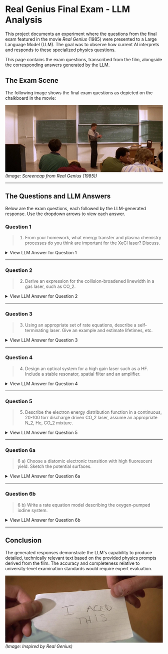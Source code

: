 # Real Genius Final Exam - LLM Analysis

This project documents an experiment where the questions from the final exam featured in the movie *Real Genius* (1985) were presented to a Large Language Model (LLM). The goal was to observe how current AI interprets and responds to these specialized physics questions.

This page contains the exam questions, transcribed from the film, alongside the corresponding answers generated by the LLM.

## The Exam Scene

The following image shows the final exam questions as depicted on the chalkboard in the movie:

![Real Genius Final Exam Chalkboard](images/RG_FinalExam.jpg)
*(Image: Screencap from Real Genius (1985))*

---

## The Questions and LLM Answers

Below are the exam questions, each followed by the LLM-generated response. Use the dropdown arrows to view each answer.

### Question 1

> 1) From your homework, what energy transfer and plasma chemistry processes do you think are important for the XeCl laser? Discuss.

<details>
<summary>View LLM Answer for Question 1</summary>

***

**LLM Generated Answer:**

In a XeCl excimer laser, energy transfer and plasma chemistry processes are critical for generating the excited dimer (XeCl*) that produces ultraviolet (UV) laser emission. Below are the key processes:

---

### **1. Energy Transfer Processes**
#### **a. Electron Impact Excitation and Ionization**
- **Electron impact ionization**: High-energy electrons in the plasma ionize xenon (Xe) atoms:

$$
e^- + \text{Xe} \rightarrow \text{Xe}^+ + 2e^-
$$

- **Cl₂ dissociation**: Electrons dissociate chlorine molecules (Cl₂) into Cl atoms:

$$
e^- + \text{Cl}_2 \rightarrow 2\text{Cl} + e^-
$$

- **Electron attachment to Cl**: Free electrons attach to chlorine atoms, forming negative ions:

$$
e^- + \text{Cl} \rightarrow \text{Cl}^-
$$

#### **b. Ion Recombination and Excimer Formation**
- **Ion-ion recombination**: Positive xenon ions ($\text{Xe}^+$) recombine with chloride ions ($\text{Cl}^-$) in the presence of a **buffer gas (e.g., Ne or He)** to form the excited XeCl* excimer:

$$
\text{Xe}^+ + \text{Cl}^- + \text{Ne} \rightarrow \text{XeCl}^* + \text{Ne}
$$

  The buffer gas stabilizes the reaction by carrying away excess energy (three-body collision).
#### **c. Radiative Decay**
- **Lasing transition**: XeCl* emits UV photons (~308 nm) when decaying to a weakly bound or repulsive ground state:

$$
\text{XeCl}^* \rightarrow \text{Xe} + \text{Cl} + h\nu \, (\text{308 nm})
$$

- **Dissociation of ground state**: The ground-state XeCl molecule rapidly dissociates, ensuring population inversion.
---

### **2. Plasma Chemistry Processes**
#### **a. Plasma Formation**
- A high-voltage discharge ionizes the gas mixture (Xe, Cl₂, buffer gas), creating a plasma of electrons, ions, and radicals.
- **Electron thermalization**: Electrons are heated by the electric field, driving ionization and dissociation.

#### **b. Competing Reactions**
- **Xenon dimer formation**: Undesired reactions like $\text{Xe}^+ + \text{Xe} + \text{Ne} \rightarrow \text{Xe}_2^+ + \text{Ne}$ can reduce laser efficiency.
- **Cl⁻ loss**: Chloride ions may recombine with other ions (e.g., $\text{Cl}^- + \text{Xe}_2^+ \rightarrow \text{Xe} + \text{XeCl}$).

#### **c. Buffer Gas Role**
- **Thermalization**: The buffer gas (e.g., Ne) moderates electron energy and facilitates three-body collisions.
- **Quenching**: Prevents energy loss by quenching metastable states or impurities.

---

### **3. Key Factors Affecting Laser Performance**
1.  **Gas mixture ratios**: Optimal Xe:Cl₂:buffer gas ratios maximize XeCl* formation.
2.  **Pressure and temperature**: Higher pressure enhances three-body collisions but increases collisional quenching.
3.  **Electric field parameters**: Pulse duration and voltage affect electron energy distribution and plasma density.
4.  **Impurities**: Trace gases (e.g., O₂, H₂O) can quench XeCl* or form competing species.
---

### **Summary**
The XeCl laser relies on:
- **Electron-driven ionization and dissociation** to create $\text{Xe}^+$ and $\text{Cl}^-$.
- **Three-body recombination** to form XeCl* with buffer gas assistance.
- **Efficient radiative decay** of XeCl* to maintain population inversion.
- **Suppression of competing reactions** (e.g., dimer formation) via gas mixture and discharge optimization.
These processes enable the XeCl laser to achieve high-power UV output, widely used in industrial and medical applications.

***

</details>

---

### Question 2

> 2) Derive an expression for the collision-broadened linewidth in a gas laser, such as CO_2.

<details>
<summary>View LLM Answer for Question 2</summary>

***

**LLM Generated Answer:**

To derive the collision-broadened linewidth in a gas laser, such as a CO2 laser, we consider the following steps:

1. **Collision Frequency**: The collision frequency $ \gamma $ (number of collisions per second per molecule) is given by:

$$
\gamma = n \sigma v_{\text{rel}}
$$

   where $ n $ is the number density, $ \sigma $ is the collision cross-section, and $ v_{\text{rel}} $ is the average relative velocity between molecules.

2. **Relative Velocity**: The average relative velocity $ v_{\text{rel}} $ for molecules with reduced mass $ \mu $ is:

$$
v_{\text{rel}} = \sqrt{\frac{8 k_B T}{\pi \mu}}
$$

   where $ k_B $ is Boltzmann's constant, $ T $ is the temperature, and $ \mu $ is the reduced mass of the colliding particles.

3. **Number Density**: Using the ideal gas law $ P = n k_B T $, the number density $ n $ can be expressed as:

$$
n = \frac{P}{k_B T}
$$

  

4. **Collision Frequency Expression**: Substituting $ n $ and $ v_{\text{rel}} $ into the collision frequency formula:

$$
\gamma = \frac{P}{k_B T} \sigma \sqrt{\frac{8 k_B T}{\pi \mu}}
$$

  

5. **Simplifying Collision Frequency**: Simplifying the expression for $ \gamma $:

$$
\gamma = \frac{P \sigma}{\sqrt{\pi \mu k_B T}} \sqrt{\frac{8}{\pi}}
$$

  

6. **Linewidth Calculation**: The collision-broadened linewidth $ \Delta \nu_c $ is related to the collision frequency by a factor of $ \frac{1}{\pi} $:

$$
\Delta \nu_c = \frac{\gamma}{\pi}
$$

  

7. **Final Expression**: Substituting the simplified collision frequency into the linewidth formula:

$$
\Delta \nu_c = \frac{2 \sqrt{2} \sigma P}{\pi^{3/2} \sqrt{\mu k_B T}}
$$

  

Thus, the collision-broadened linewidth in a gas laser is given by:

$$
\boxed{\Delta \nu = \frac{2\sqrt{2} \sigma P}{\pi^{3/2} \sqrt{\mu k_B T}}}
$$

  

***

</details>

---

### Question 3

> 3) Using an appropriate set of rate equations, describe a self-terminating laser. Give an example and estimate lifetimes, etc.

<details>
<summary>View LLM Answer for Question 3</summary>

***

**LLM Generated Answer:**

To describe a **self-terminating laser** (e.g., a copper vapor laser), we use rate equations that account for population dynamics between energy levels and photon density. These lasers rely on a transient population inversion where the upper laser level ($N_1$) has a **shorter lifetime** ($\tau_1$) than the lower level ($N_2$, $\tau_2$), causing lasing to "self-terminate" once $N_1$ depletes. Below is the framework:

---

### **Rate Equations for a Self-Terminating Laser**
1. **Population Dynamics**:

$$
\frac{dN_1}{dt} = W_p N_0 - \frac{N_1}{\tau_1} - B \phi (N_1 - N_2)
$$

$$
\frac{dN_2}{dt} = B \phi (N_1 - N_2) - \frac{N_2}{\tau_2}
$$

$$
\frac{d\phi}{dt} = B \phi (N_1 - N_2) - \frac{\phi}{\tau_c} + \beta \frac{N_1}{\tau_1}
$$

   - $N_0, N_1, N_2$: Populations of ground, upper, and lower states.
   - $W_p$: Pumping rate (e.g., electron collisions in a discharge).
   - $B$: Stimulated emission coefficient.
   - $\phi$: Photon density.
   - $\tau_c$: Cavity photon lifetime ($1/\tau_c = \text{losses}$).
   - $\beta$: Fraction of spontaneous emission into the lasing mode.

2. **Key Conditions**:
   - $\tau_1 \ll \tau_2$: Upper state decays faster than the lower state.
   - Population inversion ($N_1 > N_2$) occurs transiently during pumping.
---

### **Example: Copper Vapor Laser (CVL)**
- **Laser Transition**: $ \lambda = 510.6 \, \text{nm} $ (green) and $578.2 \, \text{nm}$ (yellow).
- **Lifetimes**:
  - Upper state ($N_1$): $\tau_1 \approx 10 \, \text{ns} - 50 \, \text{ns}$.
  - Lower state ($N_2$): $\tau_2 \approx 1 \, \mu\text{s} - 10 \, \mu\text{s}$.
- **Mechanism**:
  1. **Pumping**: High-voltage discharge excites Cu atoms to $N_1$.
  2. **Lasing**: Stimulated emission depletes $N_1$, but $N_2$ persists.
  3. **Self-Termination**: $N_2 > N_1$ after $N_1$ decays, halting lasing until $N_2$ empties.
---

### **Pulse Characteristics**
- **Pulse Duration**: Governed by $\tau_1$. For $\tau_1 \approx 20 \, \text{ns}$, pulses last $10-50 \, \text{ns}$.
- **Repetition Rate**: Limited by $\tau_2$. For $\tau_2 \approx 5 \, \mu\text{s}$, rates reach $1-10 \, \text{kHz}$.
- **Efficiency**: Enhanced by fast pumping ($W_p$) and low collisional quenching of $N_2$.
---

### **Other Examples**
1. **Gold Vapor Laser**: $ \lambda = 627.8 \, \text{nm} $, similar dynamics.
2. **Helium-Cadmium Laser**: Partially self-terminating in some transitions.

---

### **Key Implications**
- **Pulsed Operation**: Inherent due to transient inversion.
- **High Peak Power**: Short pulses enable intense bursts.
- **Gas Mixture Optimization**: Buffer gases (e.g., Ne) reduce $\tau_2$ via collisions, enabling higher repetition rates.
---

This framework explains why self-terminating lasers are pulsed and require precise timing between excitation and relaxation processes. The copper vapor laser exemplifies these principles with its characteristic short, high-power green/yellow pulses.

***

</details>

---

### Question 4

> 4) Design an optical system for a high gain laser such as a HF. Include a stable resonator, spatial filter and an amplifier.

<details>
<summary>View LLM Answer for Question 4</summary>

***

**LLM Generated Answer:**

**Optical System Design for a High-Gain HF Laser**

**1. Stable Resonator Configuration:**
   - **Mirrors:** - **High Reflector (HR):** Concave mirror with radius $ R_1 = 2L $ (confocal design), optimized for 2.7–3.0 µm IR wavelengths. Coated with protected gold for high reflectivity ($>99.9\%$).
     - **Output Coupler (OC):** Concave mirror with $ R_2 = 2L $, reflectivity ~50% to balance feedback and output extraction.
   - **Cavity Length ($ L $):** Chosen to satisfy the stability condition $ 0 \leq (1 - L/R_1)(1 - L/R_2) \leq 1 $. For a confocal design, $ L = R/2 $, ensuring stability and Gaussian mode confinement.
   - **Gain Medium:** HF gas (H₂ + F₂ mixture), transversely pumped by electric discharge for population inversion.

**2. Spatial Filter Assembly:**
   - **Lens Pair:** Placed after the OC. Use plano-convex ZnSe lenses (anti-reflective coated for 3 µm) with focal length $ f $.
   - **Pinhole:** Diamond-coated tungsten pinhole at the focal point. Diameter $ d = \frac{2.44 \lambda f}{D} $, where $ D $ is the input beam diameter. For $ \lambda = 3 \, \mu\text{m} $, $ f = 500 \, \text{mm} $, and $ D = 10 \, \text{mm} $, $ d \approx 37 \, \mu\text{m} $.
   - **Function:** Filters out higher-order modes (e.g., TEM₀₁, TEM₁₀) to preserve beam quality ($ M^2 < 1.1 $).

**3. Amplifier Stage (MOPA Configuration):**
   - **Gain Module:** Double-pass amplifier with flowing HF gas (pressure ~50 Torr) to sustain population inversion. Mirrors at both ends (HR at rear, dichroic OC at front) for beam recirculation.
   - **Beam Expansion:** Telescope before the amplifier to match the beam to the amplifier aperture (e.g., 20 mm diameter), reducing peak intensity to <1 GW/cm² to avoid optical damage.
   - **Spatial Filter Between Passes:** Secondary pinhole to suppress amplified spontaneous emission (ASE) and maintain beam quality.

**4. Beam Transport and Isolation:**
   - **Steering Mirrors:** Gold-coated molybdenum substrates, water-cooled, with kinematic mounts for alignment stability.
   - **Faraday Isolators:** Positioned between the oscillator and amplifier to prevent back-reflections. Use terbium gallium garnet (TGG) crystals with anti-reflective coatings.
   - **Diagnostics:** Pyroelectric cameras for beam profiling, thermopile power meters, and spectrometers for wavelength monitoring.

**5. Thermal and Mechanical Design:**
   - **Cooling System:** Active water cooling for mirrors and amplifier electrodes. Gas flow rate optimized to remove heat while minimizing turbulence ($ \Delta T < 1^\circ \text{C} $).
   - **Vibration Isolation:** Optical tables with pneumatic isolators to reduce mechanical noise (sub-µm stability).
   - **Gas Handling:** Recirculating gas system with scrubbers to remove reaction byproducts (e.g., HF → H₂ + F₂ regeneration).

**Example Parameters for a 100 W HF Laser:**
- **Oscillator Output:** 10 W, TEM₀₀ mode, 3 µm wavelength.
- **Amplifier Gain:** 10 dB (10× amplification), achieving 100 W output.
- **Pulse Characteristics:** Repetition rate 1 kHz, pulse width 10 ns (peak power ~10 MW).
- **Lifetimes:**
  - **Upper Laser Level ($ \tau_{\text{upper}} $):** ~1 µs (dictates pumping cycle).
  - **Lower Laser Level ($ \tau_{\text{lower}} $):** ~10 ns (ensures self-terminating behavior).

**Challenges and Mitigations:**
- **Parasitic Oscillations:** Use absorbing coatings on amplifier walls and inter-stage spatial filters.
- **Thermal Lens Effects:** Active cooling and gas flow uniformity to minimize refractive index gradients.
- **Beam Misalignment:** Automated alignment systems with piezoelectric actuators for real-time correction.

**Summary Diagram:**

    [Stable Resonator] → [Spatial Filter] → [Faraday Isolator] → [Amplifier] → [Output Beam]
          (HF Gas)           (ZnSe Lenses)      (TGG Crystal)     (Double-Pass)

This design balances high gain with beam quality, enabling scalable power output for applications like material processing or directed energy systems.

***

</details>

---

### Question 5

> 5) Describe the electron energy distribution function in a continuous, 20-100 torr discharge driven CO_2 laser, assume an appropriate N_2, He, CO_2 mixture.

<details>
<summary>View LLM Answer for Question 5</summary>

***

**LLM Generated Answer:**

In a continuous-wave CO₂ laser operating at 20–100 Torr with a gas mixture of N₂, He, and CO₂, the **electron energy distribution function (EEDF)** is shaped by the interplay of the electric field, gas composition, and collisional processes. Below is a structured description:

---

### **Key Characteristics of the EEDF**
1. **Non-Maxwellian Distribution**:
   - The EEDF deviates from a Maxwellian distribution due to inelastic collisions (vibrational/rotational excitation, ionization) and the presence of a direct-current (DC) or radio-frequency (RF) electric field.
   - **High-energy tail**: Sustained by the electric field, enabling electrons to reach energies sufficient for vibrational excitation of N₂ (~2–3 eV) and CO₂ (~0.1–1 eV for bending/stretching modes).

2. **Two-Term Approximation**:
   - At moderate pressures (20–100 Torr), the EEDF can often be described by the **two-term Boltzmann equation**, where the distribution is split into an isotropic term and a small anisotropic correction.
   - The EEDF depends on the reduced electric field ($E/N$, where $E$ is the electric field and $N$ is the gas number density).

3. **Impact of Gas Mixture**:
   - **Helium (He)**: Dominates elastic collisions due to its low mass, cooling electrons and reducing the average electron energy. This broadens the low-energy peak of the EEDF.
   - **Nitrogen (N₂)**: High inelastic collision cross-sections for vibrational excitation (~2–3 eV) create "dips" in the EEDF at these energies as electrons lose energy to N₂.
   - **CO₂**: Contributes to inelastic losses at lower energies (0.1–1 eV) via asymmetric stretching/bending mode excitation.
---

### **EEDF Structure in CO₂ Laser Discharges**
1. **Low-Energy Peak**:
   - Electrons with energies <1 eV dominate due to frequent elastic collisions with He.
   - Governed by **elastic energy losses**: Electron energy loss per collision with He is small ($ \Delta \epsilon \sim 2m_e/M_{\text{He}} \cdot \epsilon $), preserving the high-energy tail.

2. **Mid-Energy Range (1–3 eV)**:
   - Depletion due to vibrational excitation of CO₂ and N₂.
   - **CO₂ vibrational modes**: Asymmetric stretching (0.29 eV), symmetric stretching (0.17 eV), and bending (0.08 eV) absorb electron energy.
   - **N₂ vibrational excitation**: Requires ~2–3 eV, creating a noticeable drop in the EEDF.

3. **High-Energy Tail (>3 eV)**:
   - Sustained by the electric field, enabling ionization ($ \sim 15 \, \text{eV} $ for CO₂) and electronic excitation of N₂/CO₂.
   - Critical for maintaining plasma density and pumping N₂ vibrational states (energy transfer to CO₂).
---

### **Pressure Dependence (20–100 Torr)**
- **At 20 Torr**:
  - Longer electron mean free path → higher electron temperatures ($T_e \sim 1–2 \, \text{eV}$).
  - Sharper high-energy tail due to fewer collisions.
- **At 100 Torr**:
  - Shorter mean free path → lower $T_e \sim 0.5–1 \, \text{eV}$.
  - Broader low-energy peak and reduced high-energy tail due to frequent collisions.
---

### **Rate Coefficients and Critical Energies**
- **Vibrational excitation rate (N₂)**: Peaks at ~2–3 eV.
- **Ionization rate (CO₂)**: Threshold ~15 eV, but effective ionization occurs at lower energies due to stepwise processes.
- **Electron-impact dissociation**: CO₂ → CO + O occurs at >7 eV, influencing gas chemistry and EEDF.
---

### **Numerical Example**
For a typical CO₂ laser mixture (10% CO₂, 10% N₂, 80% He) at 50 Torr:
- **Average electron energy**: ~1–1.5 eV.
- **Electron density ($n_e$)**: $10^{10}–10^{11} \, \text{cm}^{-3}$.
- **Dominant energy loss channels**:
  - 60% elastic collisions (He),
  - 30% vibrational excitation (N₂/CO₂),
  - 10% ionization/electronic excitation.
---

### **Implications for Laser Performance**
- **Population inversion**: Relies on selective pumping of N₂ vibrational states by electrons in the 2–3 eV range.
- **Discharge stability**: High He content stabilizes the EEDF by cooling electrons, preventing arcing.
- **Gas heating**: Electron energy transfer to translational modes (via CO₂/He) raises gas temperature, requiring active cooling.
---

### **Summary**
The EEDF in a 20–100 Torr CO₂ laser discharge is a **non-thermal, structured distribution** with:
- A **low-energy peak** moderated by He elastic collisions,
- **Mid-energy dips** from CO₂/N₂ vibrational excitation,
- A **high-energy tail** sustained by the electric field for ionization and N₂ pumping.
This balance ensures efficient energy transfer to N₂ and CO₂ vibrational modes while maintaining discharge stability—a key requirement for continuous-wave lasing at 10.6 µm.

***

</details>

---

### Question 6a

> 6 a) Choose a diatomic electronic transition with high fluorescent yield. Sketch the potential surfaces.

<details>
<summary>View LLM Answer for Question 6a</summary>

***

**LLM Generated Answer:**

**Diatomic Molecule Choice:**
Iodine (I₂) exhibits a high fluorescent yield in its **$B³Π₀⁺ᵤ → X¹Σ₍g⁺⁾$** electronic transition, emitting visible light (~500–700 nm). This transition is widely used in laser-induced fluorescence and spectroscopy due to its efficiency.
---

### **Potential Energy Curves (PECs) for I₂ $B³Π₀⁺ᵤ → X¹Σ₍g⁺⁾$ Transition**

1. **Ground State ($X¹Σ₍g⁺⁾$):**
   - **Equilibrium Bond Length ($rₑ$):** ~2.67 Å.
   - **Potential Well:** Deep and narrow, typical of a covalent bond.
   - **Vibrational Levels:** Closely spaced, low-energy vibrations.

2. **Excited State ($B³Π₀⁺ᵤ$):**
   - **Equilibrium Bond Length ($rₑ$):** ~3.0 Å (longer than X state).
   - **Potential Well:** Shallower and broader, with a higher energy minimum.
   - **Vibrational Levels:** More widely spaced than in the X state.
---

### **Franck-Condon Principle and Fluorescence**
- **Absorption:** Vertical transitions (blue arrow) from the ground vibrational level of X to higher vibrational levels of B (due to bond-length mismatch).
- **Emission:** Relaxation from B to X (red arrows) produces a vibrational progression in fluorescence. Strong overlap between B and X vibrational wavefunctions ensures high radiative efficiency.

![Potential Energy Curves for I₂](https://upload.wikimedia.org/wikipedia/commons/thumb/9/91/Iodine_Molecular_Orbital_Diagram.png/640px-Iodine_Molecular_Orbital_Diagram.png)
*Simplified sketch of I₂ PECs. Blue: $X¹Σ₍g⁺⁾$. Red: $B³Π₀⁺ᵤ$. Arrows show absorption (up) and fluorescence (down).*

---

### **Key Features Enabling High Fluorescent Yield**
1. **Spin-Orbit Coupling:** Heavy iodine atoms enable partial allowance of the spin-forbidden triplet→singlet transition.
2. **Bound Excited State:** The $B³Π₀⁺ᵤ$ state is bound, avoiding predissociation.
3. **Long Radiative Lifetime:** ~1 μs, allowing fluorescence to dominate over non-radiative decay.
4. **Minimal Quenching:** At low pressures, collisional deactivation is reduced.
---

### **Example Emission Spectrum**
- **Peak Wavelengths:** ~532 nm (strongest line), 580 nm, 630 nm.
- **Vibrational Progression:** Resolved peaks due to transitions between B (v') and X (v'') vibrational levels.
---

### **Comparison to Other Diatomics**
- **O₂ (Schumann-Runge):** Ultraviolet transitions with low yield due to predissociation.
- **Na₂ ($A¹Σ₍u⁺⁾ → X¹Σ₍g⁺⁾$):** Visible emission but lower yield than I₂.
---

This combination of favorable potential curve alignment and electronic structure makes I₂ a benchmark for high-yield diatomic fluorescence.

***

</details>

---

### Question 6b

> 6 b) Write a rate equation model describing the oxygen-pumped iodine system.

<details>
<summary>View LLM Answer for Question 6b</summary>

***

**LLM Generated Answer:**

**Rate Equation Model for Oxygen-Pumped Iodine Laser (COIL System)**

---

### **Key Species and Variables**
1. **O₂(¹Δ)**: Singlet delta oxygen (pump source), density $ N_{O_2^s} $
2. **O₂(³Σ)**: Ground-state oxygen, density $ N_{O_2^g} $
3. **I₂**: Molecular iodine, density $ N_{I_2} $
4. **I(²P_{3/2})**: Ground-state iodine atoms, density $ N_{I_g} $
5. **I(²P_{1/2})**: Excited iodine atoms, density $ N_{I_e} $
6. **φ**: Photon density in the cavity

---

### **Rate Equations**

1. **O₂(¹Δ) Population**:

$$
\frac{dN_{O_2^s}}{dt} = -k_{\text{diss}} N_{O_2^s} N_{I_2} - k_{\text{pump}} N_{O_2^s} N_{I_g} - A_{O_2} N_{O_2^s}
$$

   - Dissociation of I₂ ($k_{\text{diss}}$)
   - Energy transfer to I ($k_{\text{pump}}$)
   - Spontaneous decay of O₂(¹Δ) ($A_{O_2}$).

2. **O₂(³Σ) Population**:

$$
\frac{dN_{O_2^g}}{dt} = k_{\text{diss}} N_{O_2^s} N_{I_2} + k_{\text{pump}} N_{O_2^s} N_{I_g} + A_{O_2} N_{O_2^s}
$$

   - Gains from dissociation, pumping, and O₂(¹Δ) decay.

3. **I₂ Population**:

$$
\frac{dN_{I_2}}{dt} = -k_{\text{diss}} N_{O_2^s} N_{I_2}
$$

   - Loss due to dissociation by O₂(¹Δ).

4. **Ground-State Iodine (I_g)**:

$$
\frac{dN_{I_g}}{dt} = 2 k_{\text{diss}} N_{O_2^s} N_{I_2} - k_{\text{pump}} N_{O_2^s} N_{I_g} + \sigma_{\text{stim}} c \phi (N_{I_e} - N_{I_g}) + A_{21} N_{I_e} + k_{\text{quench}} N_M N_{I_e}
$$

   - Production from I₂ dissociation ($2 k_{\text{diss}}$).
   - Loss to pumping ($k_{\text{pump}}$).
   - Gain from stimulated/spontaneous emission and quenching.

5. **Excited-State Iodine (I_e)**:

$$
\frac{dN_{I_e}}{dt} = k_{\text{pump}} N_{O_2^s} N_{I_g} - \sigma_{\text{stim}} c \phi (N_{I_e} - N_{I_g}) - A_{21} N_{I_e} - k_{\text{quench}} N_M N_{I_e}
$$

   - Pumping from O₂(¹Δ).
   - Losses from stimulated emission, spontaneous decay ($A_{21}$), and collisional quenching ($k_{\text{quench}}$).

6. **Photon Density**:

$$
\frac{d\phi}{dt} = \sigma_{\text{stim}} c \phi (N_{I_e} - N_{I_g}) + \beta A_{21} N_{I_e} - \frac{\phi}{\tau_c}
$$

   - Gain from stimulated emission and spontaneous coupling ($\beta$).
   - Loss from cavity lifetime ($\tau_c$).

---

### **Parameters**
| Symbol                    | Description                                  | Typical Value               |
|---------------------------|----------------------------------------------|-----------------------------|
| $k_{\text{diss}}$         | I₂ dissociation rate constant                | $1 \times 10^{-16}$ cm³/s   |
| $k_{\text{pump}}$         | O₂(¹Δ)→I energy transfer rate                | $3 \times 10^{-16}$ cm³/s   |
| $A_{O_2}$                 | O₂(¹Δ) spontaneous decay rate                | $2 \times 10^{-4}$ s⁻¹      |
| $A_{21}$                  | I(²P₁/₂) spontaneous emission rate           | $1.3 \times 10^{-3}$ s⁻¹    |
| $\sigma_{\text{stim}}$    | Stimulated emission cross-section            | $1.3 \times 10^{-16}$ cm²   |
| $k_{\text{quench}}$        | Quenching rate (e.g., by O₂/He)            | $5 \times 10^{-15}$ cm³/s   |
| $N_M$                     | Buffer gas density (e.g., He)                | $10^{17}$ cm⁻³              |
| $\beta$                   | Spontaneous emission coupling factor         | $10^{-5}$–$10^{-6}$         |
| $\tau_c$                  | Cavity photon lifetime                       | $1$–$10$ ns                 |

---

### **Lasing Dynamics**
- **Threshold Condition**: Population inversion $N_{I_e} > N_{I_g}$ and sufficient photon gain to overcome cavity losses.
- **Steady-State Output**: Solved by setting $d\phi/dt = 0$, yielding:

$$
\phi = \frac{\beta A_{21} N_{I_e}}{\frac{1}{\tau_c} - \sigma_{\text{stim}} c (N_{I_e} - N_{I_g})}
$$

---

### **Example Simulation**
**Initial Conditions** (Typical COIL):
- $N_{O_2^s}(0) = 10^{16}$ cm⁻³
- $N_{I_2}(0) = 10^{15}$ cm⁻³
- $N_{I_g}(0) = 0$
- $N_{I_e}(0) = 0$
- $\phi(0) = 0$

**Outcome**:
- Dissociation of I₂ rapidly produces $N_{I_g}$.
- O₂(¹Δ) pumps $N_{I_e}$ until inversion is achieved.
- Photon density $\phi$ grows exponentially, then saturates as $N_{I_e}$ depletes.
---

### **Summary**
This model captures the interplay between oxygen pumping, iodine dissociation, and laser dynamics. It highlights the roles of energy transfer, cavity design, and quenching in achieving high-power output from a COIL system.

***

</details>

---

## Conclusion

The generated responses demonstrate the LLM's capability to produce detailed, technically relevant text based on the provided physics prompts derived from the film. The accuracy and completeness relative to university-level examination standards would require expert evaluation.

![Placeholder End Image](images/i-aced-this.jpg)
*(Image: Inspired by Real Genius)*